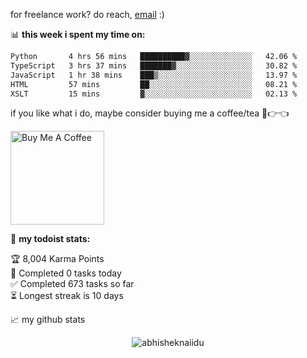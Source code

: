 for freelance work? do reach, [email](mailto:abhishknads.work@gmail.com) :)

📊 **this week i spent my time on:**
<!--START_SECTION:waka-->

```txt
Python       4 hrs 56 mins   ██████████▓░░░░░░░░░░░░░░   42.06 %
TypeScript   3 hrs 37 mins   ███████▓░░░░░░░░░░░░░░░░░   30.82 %
JavaScript   1 hr 38 mins    ███▒░░░░░░░░░░░░░░░░░░░░░   13.97 %
HTML         57 mins         ██░░░░░░░░░░░░░░░░░░░░░░░   08.21 %
XSLT         15 mins         ▓░░░░░░░░░░░░░░░░░░░░░░░░   02.13 %
```

<!--END_SECTION:waka-->

if you like what i do, maybe consider buying me a coffee/tea 🥺👉👈

<a href="https://www.buymeacoffee.com/abhisheknaiidu" target="_blank"><img src="https://cdn.buymeacoffee.com/buttons/v2/default-red.png" alt="Buy Me A Coffee" width="150" ></a>

🚧 **my todoist stats:**
<!-- TODO-IST:START -->
🏆  8,004 Karma Points           
🌸  Completed 0 tasks today           
✅  Completed 673 tasks so far           
⏳  Longest streak is 10 days
<!-- TODO-IST:END -->


📈 my github stats

<p align="center"> <img src="https://github-readme-stats.vercel.app/api?username=abhisheknaiidu&show_icons=true&theme=gotham" alt="abhisheknaiidu" />





